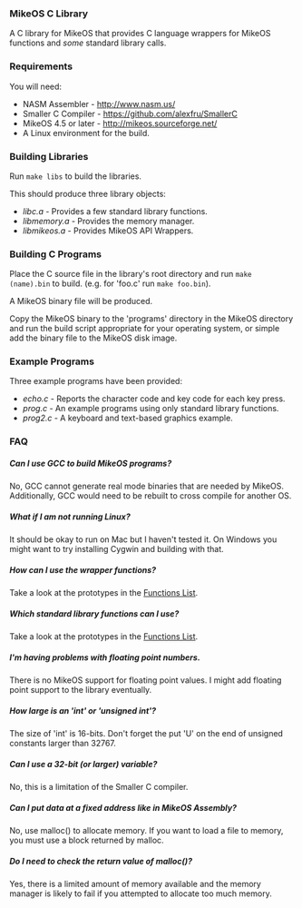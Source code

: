 ### MikeOS C Library ###
A C library for MikeOS that provides C language wrappers for MikeOS functions
and *some* standard library calls.

### Requirements ###
You will need:
 * NASM Assembler - http://www.nasm.us/
 * Smaller C Compiler - https://github.com/alexfru/SmallerC
 * MikeOS 4.5 or later - http://mikeos.sourceforge.net/
 * A Linux environment for the build.

### Building Libraries ###
Run `make libs` to build the libraries.

This should produce three library objects:
 * *libc.a* - Provides a few standard library functions.
 * *libmemory.a* - Provides the memory manager.
 * *libmikeos.a* - Provides MikeOS API Wrappers.

### Building C Programs ###
Place the C source file in the library's root directory and run
`make (name).bin` to build. (e.g. for 'foo.c' run `make foo.bin`).

A MikeOS binary file will be produced.

Copy the MikeOS binary to the 'programs' directory in the MikeOS directory and
run the build script appropriate for your operating system, or simple add the
binary file to the MikeOS disk image.

### Example Programs ###
Three example programs have been provided:
 * *echo.c* - Reports the character code and key code for each key press.
 * *prog.c* - An example programs using only standard library functions.
 * *prog2.c* - A keyboard and text-based graphics example.

### FAQ ###

##### Can I use GCC to build MikeOS programs? #####
No, GCC cannot generate real mode binaries that are needed by MikeOS.
Additionally, GCC would need to be rebuilt to cross compile for another OS.

##### What if I am not running Linux? #####
It should be okay to run on Mac but I haven't tested it.
On Windows you might want to try installing Cygwin and building with that.

##### How can I use the wrapper functions? #####
Take a look at the prototypes in the [Functions List](functions.md).

##### Which standard library functions can I use? #####
Take a look at the prototypes in the [Functions List](functions.md).

##### I'm having problems with floating point numbers. #####
There is no MikeOS support for floating point values.
I might add floating point support to the library eventually.

##### How large is an 'int' or 'unsigned int'? #####
The size of 'int' is 16-bits.
Don't forget the put 'U' on the end of unsigned constants larger than 32767.

##### Can I use a 32-bit (or larger) variable? #####
No, this is a limitation of the Smaller C compiler.

##### Can I put data at a fixed address like in MikeOS Assembly? #####
No, use malloc() to allocate memory.
If you want to load a file to memory, you must use a block returned by malloc.

##### Do I need to check the return value of malloc()? #####
Yes, there is a limited amount of memory available and the memory manager is
likely to fail if you attempted to allocate too much memory.

